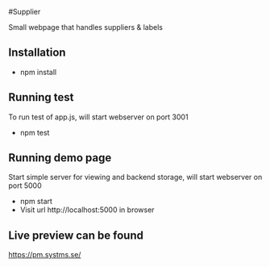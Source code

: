 #Supplier

Small webpage that handles suppliers & labels

## Installation 

* npm install

## Running test

To run test of app.js, will start webserver on port 3001

* npm test

## Running demo page

Start simple server for viewing and backend storage, will start webserver on port 5000 

* npm start
* Visit url http://localhost:5000 in browser


## Live preview can be found 
https://pm.systms.se/